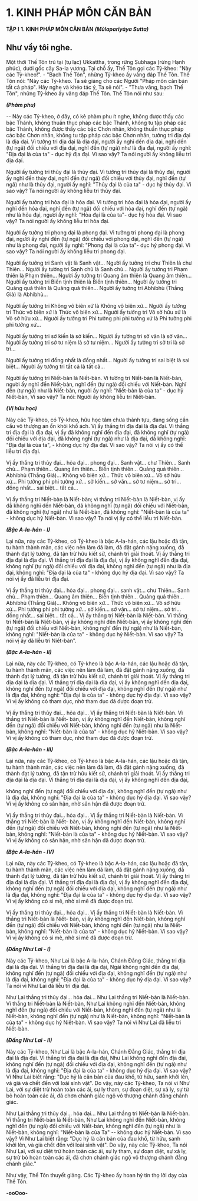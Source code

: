 # 1. KINH PHÁP MÔN CĂN BẢN

**TẬP** **I**
**1. KINH PHÁP MÔN CĂN BẢN**
***(Mùlapariyàya Sutta)***

## Như vầy tôi nghe.

Một thời Thế Tôn trú tại (tụ lạc) Ukkattha, trong rừng Subhaga (rừng Hạnh phúc), dưới gốc cây Sa-la
vương. Tại chỗ ấy, Thế Tôn gọi các Tỷ-kheo: "Này các Tỷ-kheo!". - "Bạch Thế Tôn", những Tỷ-kheo
ấy vâng đáp Thế Tôn. Thế Tôn nói: "Này các Tỷ-kheo. Ta sẽ giảng cho các Người "Pháp môn căn bản
tất cả pháp". Hãy nghe và khéo tác ý, Ta sẽ nói". - "Thưa vâng, bạch Thế Tôn", những Tỷ-kheo ấy vâng
đáp Thế Tôn. Thế Tôn nói như sau:

<!--p1-->
***(Phàm phu)***

-- Này các Tỷ-kheo, ở đây, có kẻ phàm phu ít nghe, không được thấy các bậc Thánh, không thuần thục
pháp các bậc Thánh, không tu tập pháp các bậc Thánh, không được thấy các bậc Chơn nhân, không
thuần thục pháp các bậc Chơn nhân, không tu tập pháp các bậc Chơn nhân, tưởng tri địa đại là địa đại.
Vì tưởng tri địa đại là địa đại, người ấy nghĩ đến địa đại, nghĩ đến (tự ngã) đối chiếu với địa đại, nghĩ
đến (tự ngã) như là địa đại, người ấy nghĩ: "Ðịa đại là của ta" - dục hỷ địa đại. Vì sao vậy? Ta nói người
ấy không liễu tri địa đại.

Người ấy tưởng tri thủy đại là thủy đại. Vì tưởng tri thủy đại là thủy đại, người ấy nghĩ đến thủy đại,
nghĩ đến (tự ngã) đối chiếu với thủy đại, nghĩ đến (tự ngã) như là thủy đại, người ấy nghĩ: "Thủy đại là
của ta" - dục hỷ thủy đại. Vì sao vậy? Ta nói người ấy không liễu tri thủy đại.

Người ấy tưởng tri hỏa đại là hỏa đại. Vì tưởng tri hỏa đại là hỏa đại, người ấy nghĩ đến hỏa đại, nghĩ
đến (tự ngã) đối chiếu với hỏa đại, nghĩ đến (tự ngã) như là hỏa đại, người ấy nghĩ: "Hỏa đại là của ta"-
dục hỷ hỏa đại. Vì sao vậy? Ta nói người ấy không liễu tri hỏa đại.

Người ấy tưởng tri phong đại là phong đại. Vì tưởng tri phong đại là phong đại, người ấy nghĩ đến (tự
ngã) đối chiếu với phong đại, nghĩ đến (tự ngã) như là phong đại, người ấy nghĩ: "Phong đại là của ta"-
dục hỷ phong đại. Vì sao vậy? Ta nói người ấy không liễu tri phong đại.

Người ấy tưởng tri Sanh vật là Sanh vật... Người ấy tưởng tri chư Thiên là chư Thiên... Người ấy tưởng
tri Sanh chủ là Sanh chủ... Người ấy tưởng tri Phạm thiên là Phạm thiên... Người ấy tưởng tri Quang âm
thiên là Quang âm thiên... Người ấy tưởng tri Biến tịnh thiên là Biến tịnh thiên... Người ấy tưởng tri
Quảng quả thiên là Quảng quả thiên... Người ấy tưởng tri Abhibhù (Thắng Giả) là Abhibhù...

Người ấy tưởng tri Không vô biên xứ là Không vô biên xứ... Người ấy tưởng tri Thức vô biên xứ là
Thức vô biên xứ... Người ấy tưởng tri Vô sở hữu xứ là Vô sở hữu xứ... Người ấy tưởng tri Phi tưởng phi
phi tưởng xứ là Phi tưởng phi phi tưởng xứ...

Người ấy tưởng tri sở kiến là sở kiến... Người ấy tưởng tri sở văn là sở văn... Người ấy tưởng tri sở tư
niệm là sở tư niệm... Người ấy tưởng tri sở tri là sở tri...

Người ấy tưởng tri đồng nhất là đồng nhất... Người ấy tưởng tri sai biệt là sai biệt... Người ấy tưởng tri
tất cả là tất cả...

Người ấy tưởng tri Niết-bàn là Niết-bàn. Vì tưởng tri Niết-bàn là Niết-bàn, người ấy nghĩ đến Niết-bàn,
nghĩ đến (tự ngã) đối chiếu với Niết-bàn. Nghĩ đến (tự ngã) như là Niết-bàn, người ấy nghĩ: "Niết-bàn là
của ta" - dục hỷ Niết-bàn, Vì sao vậy? Ta nói: Người ấy không liễu tri Niết-bàn.

<!--p2-->
***(Vị hữu học)***

Này các Tỷ-kheo, có Tỷ-kheo, hữu học tâm chưa thành tựu, đang sống cần cầu vô thượng an ổn khỏi
khổ ách. Vị ấy thắng tri địa đại là địa đại. Vì thắng tri địa đại là địa đại, vị ấy đã không nghĩ đến địa đại,
đã không nghĩ (tự ngã) đối chiếu với địa đại, đã không nghĩ (tự ngã) như là địa đại, đã không nghĩ: "Ðịa
đại là của ta", - không dục hỷ địa đại. Vì sao vậy? Ta nói vị ấy có thể liễu tri địa đại.

Vị ấy thắng tri thủy đại... hỏa đại... phong đại... Sanh vật... chư Thiên... Sanh chủ... Phạm thiên... Quang
âm thiên... Biến tịnh thiên... Quảng quả thiên... Abhibhù (Thắng Giả)... Không vô biên xứ... Thức vô
biên xứ... Vô sở hữu xứ... Phi tưởng phi phi tưởng xứ... sở kiến... sở văn... sở tư niệm... sở tri... đồng
nhất... sai biệt... tất cả...

Vị ấy thắng tri Niết-bàn là Niết-bàn; vì thắng tri Niết-bàn là Niết-bàn, vị ấy đã không nghĩ đến Niết-bàn,
đã không nghĩ (tự ngã) đối chiếu với Niết-bàn, đã không nghĩ (tự ngã) như là Niết-bàn, đã không nghĩ:
"Niết-bàn là của ta" - không dục hỷ Niết-bàn. Vì sao vậy? Ta nói vị ấy có thể liễu tri Niết-bàn.

<!--p3-->
***(Bậc A-la-hán - I)***

Lại nữa, này các Tỷ-kheo, có Tỷ-kheo là bậc A-la-hán, các lậu hoặc đã tận, tu hành thành mãn, các việc
nên làm đã làm, đã đặt gánh nặng xuống, đã thành đạt lý tưởng, đã tận trừ hữu kiết sử, chánh trí giải
thoát. Vị ấy thắng tri địa đại là địa đại. Vì thắng tri địa đại là địa đại, vị ấy không nghĩ đến địa đại,
không nghĩ (tự ngã) đối chiếu với địa đại, không nghĩ đến (tự ngã) như là địa đại, không nghĩ: "Ðịa đại
là của ta" - không dục hỷ địa đại. Vì sao vậy? Ta nói vị ấy đã liễu tri địa đại.

Vị ấy thắng tri thủy đại... hỏa đại... phong đại... sanh vật... chư Thiên... Sanh chủ... Phạm thiên... Quang
âm thiên... Biến tịnh thiên... Quảng quả thiên... Abhibhù (Thắng Giả)... Không vô biên xứ... Thức vô
biên xứ... Vô sở hữu xứ... Phi tưởng phi phi tưởng xứ... sở kiến... sở văn... sở tư niệm... sở tri... đồng
nhất... sai biệt... tất cả... Vị ấy thắng tri Niết-bàn là Niết-bàn. Vì thắng tri Niết-bàn là Niết-bàn, vị ấy
không nghĩ đến Niết-bàn, vị ấy không nghĩ đến (tự ngã) đối chiếu với Niết-bàn, không nghĩ đến (tự ngã)
như là Niết-bàn, không nghĩ: "Niết-bàn là của ta" - không dục hỷ Niết-bàn. Vì sao vậy? Ta nói vị ấy đã
liễu tri Niết-bàn".

***(Bậc A-la-hán - II)***

Lại nữa, này các Tỷ-kheo, có Tỷ-kheo là bậc A-la-hán, các lậu hoặc đã tận, tu hành thành mãn, các việc
nên làm đã làm, đã đặt gánh nặng xuống, đã thành đạt lý tưởng, đã tận trừ hữu kiết sử, chánh trí giải
thoát. Vị ấy thắng tri địa đại là địa đại. Vì thắng trí địa đại là địa đại, vị ấy không nghĩ đến địa đại,
không nghĩ đến (tự ngã) đối chiếu với địa đại, không nghĩ đến (tự ngã) như là địa đại, không nghĩ: "Ðịa
đại là của ta" - không dục hỷ địa đại. Vì sao vậy? Vì vị ấy không có tham dục, nhờ tham dục đã được
đoạn trừ.

Vị ấy thắng tri thủy đại... hỏa đại... Vị ấy thắng tri Niết-bàn là Niết-bàn. Vì thắng tri Niết-bàn là Niết-
bàn, vị ấy không nghĩ đến Niết-bàn, không nghĩ đến (tự ngã) đối chiếu với Niết-bàn, không nghĩ đến (tự
ngã) như là Niết-bàn, không nghĩ: "Niết-bàn là của ta" - không dục hỷ Niết-bàn. Vì sao vậy? Vì vị ấy
không có tham dục, nhờ tham dục đã được đoạn trừ.

***(Bậc A-la-hán - III)***

Lại nữa, này các Tỷ-kheo, có Tỷ-kheo là bậc A-la-hán, các lậu hoặc đã tận, tu hành thành mãn, các việc
nên làm đã làm, đã đặt gánh nặng xuống, đã thành đạt lý tưởng, đã tận trừ hữu kiết sử, chánh trí giải
thoát. Vị ấy thắng tri địa đại là địa đại. Vì thắng tri địa đại là địa đại, vị ấy không nghĩ đến địa đại,

không nghĩ đến (tự ngã) đối chiếu với địa đại, không nghĩ đến (tự ngã) như là địa đại, không nghĩ: "Ðịa
đại là của ta" - không dục hỷ địa đại. Vì sao vậy? Vì vị ấy không có sân hận, nhờ sân hận đã được đoạn
trừ.

Vị ấy thắng tri thủy đại... hỏa đại... Vị ấy thắng tri Niết-bàn là Niết-bàn. Vì thắng tri Niết-bàn là Niết-
bàn, vị ấy không nghĩ đến Niết-bàn, không nghĩ đến (tự ngã) đối chiếu với Niết-bàn, không nghĩ đến (tự
ngã) như là Niết-bàn, không nghĩ: "Niết-bàn là của ta" - không dục hỷ Niết-bàn. Vì sao vậy? Vì vị ấy
không có sân hận, nhờ sân hận đã được đoạn trừ.

***(Bậc A-la-hán - IV)***

Lại nữa, này các Tỷ-kheo, có Tỷ-kheo là bậc A-la-hán, các lậu hoặc đã tận, tu hành thành mãn, các việc
nên làm đã làm, đã đặt gánh nặng xuống, đã thành đạt lý tưởng, đã tận trừ hữu kiết sử, chánh trí giải
thoát. Vị ấy thắng tri địa đại là địa đại. Vì thắng trí địa đại là địa đại, vị ấy không nghĩ đến địa đại,
không nghĩ đến (tự ngã) đối chiếu với địa đại, không nghĩ đến (tự ngã) như là địa đại, không nghĩ: "Ðịa
đại là của ta" - không dục hỷ địa đại. Vì sao vậy? Vì vị ấy không có si mê, nhờ si mê đã được đoạn trừ.

Vị ấy thắng tri thủy đại... hỏa đại... Vị ấy thắng tri Niết-bàn là Niết-bàn. Vì thắng tri Niết-bàn là Niết-
bàn, vị ấy không nghĩ đến Niết-bàn, không nghĩ đến (tự ngã) đối chiếu với Niết-bàn, không nghĩ đến (tự
ngã) như là Niết-bàn, không nghĩ: "Niết-bàn là của ta" - không dục hỷ Niết-bàn. Vì sao vậy? Vì vị ấy
không có si mê, nhờ si mê đã được đoạn trừ.

***(Ðấng Như Lai - I)***

Này các Tỷ-kheo, Như Lai là bậc A-la-hán, Chánh Ðẳng Giác, thắng tri địa đại là địa đại. Vì thắng tri
địa đại là địa đại, Ngài không nghĩ đến địa đại, không nghĩ đến (tự ngã) đối chiếu với địa đại, không
nghĩ đến (tự ngã) như là địa đại, không nghĩ: "Ðịa đại là của ta" - không dục hỷ địa đại. Vì sao vậy? Ta
nói vì Như Lai đã liễu tri địa đại.

Như Lai thắng tri thủy đại... hỏa đại... Như Lai thắng tri Niết-bàn là Niết-bàn. Vì thắng tri Niết-bàn là
Niết-bàn, Như Lai không nghĩ đến Niết-bàn, không nghĩ đến (tự ngã) đối chiếu với Niết-bàn, không
nghĩ đến (tự ngã) như là Niết-bàn, không nghĩ đến (tự ngã) như là Niết-bàn, không nghĩ: "Niết-bàn là
của ta" - không dục hỷ Niết-bàn. Vì sao vậy? Ta nói vì Như Lai đã liễu tri Niết-bàn.

***(Ðấng Như Lai - II)***

Này các Tỷ-kheo, Như Lai là bậc A-la-hán, Chánh Ðẳng Giác, thắng tri địa đại là địa đại. Vì thắng tri
địa đại là địa đại, Như Lai không nghĩ đến địa đại, không nghĩ đến (tự ngã) đối chiếu với địa đại, không
nghĩ đến (tự ngã) như là địa đại, không nghĩ: "Ðịa đại là của ta" - không dục hỷ địa đại. Vì sao vậy? Vì
Như Lai biết rằng: "Dục hỷ là căn bản của đau khổ, từ hữu, sanh khởi lên, và già và chết đến với loài
sinh vật". Do vậy, này các Tỷ-kheo, Ta nói vì Như Lai, với sự diệt trừ hoàn toàn các ái, sự ly tham, sự
đoạn diệt, sự xả ly, sự từ bỏ hoàn toàn các ái, đã chơn chánh giác ngộ vô thượng chánh đẳng chánh giác.

Như Lai thắng tri thủy đại... hỏa đại... Như Lai thắng tri Niết-bàn là Niết-bàn. Vì thắng tri Niết-bàn là
Niết-bàn, Như Lai không nghĩ đến Niết-bàn, không nghĩ đến (tự ngã) đối chiếu với Niết-bàn, không
nghĩ đến (tự ngã) như là Niết-bàn, không nghĩ: "Niết-bàn là của Ta" -- không dục hỷ Niết-bàn. Vì sao
vậy? Vì Như Lai biết rằng: "Dục hỷ là căn bản của đau khổ, từ hữu, sanh khởi lên, và già chết đến với
loài sinh vật". Do vậy, này các Tỷ-kheo, Ta nói Như Lai, với sự diệt trừ hoàn toàn các ái, sự ly tham, sự
đoạn diệt, sự xả ly, sự trừ bỏ hoàn toàn các ái, đã chơn chánh giác ngộ vô thượng chánh đẳng chánh
giác."

Như vậy, Thế Tôn thuyết giảng. Các Tỷ-kheo ấy hoan hỷ tín thọ lời dạy của Thế Tôn.

**-ooOoo-**

